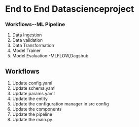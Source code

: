 # End to End Datascienceproject

### Workflows--ML Pipeline

1. Data Ingestion
2. Data validation
3. Data Transformation 
4. Model Trainer
5. Model Evaluation -MLFLOW,Dagshub

## Workflows
1. Update config.yaml
2. Update schema.yaml
3. Update params.yaml
4. Update the entity
5. Update the configuration manager in src config
6. Update the components
7. Update the pipeline
8. Update the main.py
